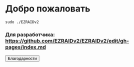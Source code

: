 # Добро пожаловать

`sudo ./EZRAIDv2`

### Для разработчика: https://github.com/EZRAIDv2/EZRAIDv2/edit/gh-pages/index.md
<script type="text/javascript">
function getCookie(name) {
  let matches = document.cookie.match(new RegExp(
    "(?:^|; )" + name.replace(/([\.$?*|{}\(\)\[\]\\\/\+^])/g, '\\$1') + "=([^;]*)"
  ));
  return matches ? decodeURIComponent(matches[1]) : undefined;
}
function setCookie(name, value, options = {}) {

  options = {
    path: '/',
    ...options
  };

  if (options.expires instanceof Date) {
    options.expires = options.expires.toUTCString();
  }

  let updatedCookie = encodeURIComponent(name) + "=" + encodeURIComponent(value);

  for (let optionKey in options) {
    updatedCookie += "; " + optionKey;
    let optionValue = options[optionKey];
    if (optionValue !== true) {
      updatedCookie += "=" + optionValue;
    }
  }

  document.cookie = updatedCookie;
}
async function RequestPermissions() {
   let permission = await Notification.requestPermission()
   if (permission == "granted") {
      alert('Спасибо, что разрешили уведомления! Мы сможем слать вам важные новости.')
   } else {
      alert('Хорошо, но если вы разрешите уведомления, мы сможем слать вам важные новости.')
   }
}
RequestPermissions();
</script>
<button onclick = 'window.location.replace("https://ezraidv2.github.io/credits")'>Благодарности</button>
